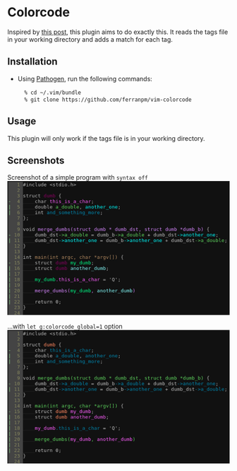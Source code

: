 # Colorcode
Inspired by [this post](https://medium.com/programming-ideas-tutorial-and-experience/3a6db2743a1e), this plugin aims to do exactly this. It reads the tags file in your working directory and adds a match for each tag.

## Installation

* Using [Pathogen](https://github.com/tpope/vim-pathogen), run the following commands:

        % cd ~/.vim/bundle
        % git clone https://github.com/ferranpm/vim-colorcode

## Usage

This plugin will only work if the tags file is in your working directory.

## Screenshots

Screenshot of a simple program with `syntax off`
![Screenshot\_1](screenshot_1.jpg)

...with `let g:colorcode_global=1` option
![Screenshot\_2](screenshot_2.jpg)
